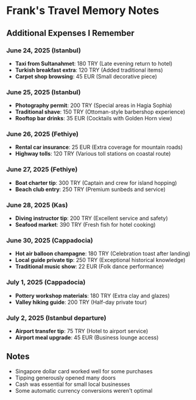 # Frank's Travel Memory Notes

## Additional Expenses I Remember

### June 24, 2025 (Istanbul)

- **Taxi from Sultanahmet**: 180 TRY (Late evening return to hotel)
- **Turkish breakfast extra**: 120 TRY (Added traditional items)
- **Carpet shop browsing**: 45 EUR (Small decorative piece)

### June 25, 2025 (Istanbul)

- **Photography permit**: 200 TRY (Special areas in Hagia Sophia)
- **Traditional shave**: 150 TRY (Ottoman-style barbershop experience)
- **Rooftop bar drinks**: 35 EUR (Cocktails with Golden Horn view)

### June 26, 2025 (Fethiye)

- **Rental car insurance**: 25 EUR (Extra coverage for mountain roads)
- **Highway tolls**: 120 TRY (Various toll stations on coastal route)

### June 27, 2025 (Fethiye)

- **Boat charter tip**: 300 TRY (Captain and crew for island hopping)
- **Beach club entry**: 250 TRY (Premium sunbeds and service)

### June 28, 2025 (Kas)

- **Diving instructor tip**: 200 TRY (Excellent service and safety)
- **Seafood market**: 390 TRY (Fresh fish for hotel cooking)

### June 30, 2025 (Cappadocia)

- **Hot air balloon champagne**: 180 TRY (Celebration toast after landing)
- **Local guide private tip**: 250 TRY (Exceptional historical knowledge)
- **Traditional music show**: 22 EUR (Folk dance performance)

### July 1, 2025 (Cappadocia)

- **Pottery workshop materials**: 180 TRY (Extra clay and glazes)
- **Valley hiking guide**: 200 TRY (Half-day private tour)

### July 2, 2025 (Istanbul departure)

- **Airport transfer tip**: 75 TRY (Hotel to airport service)
- **Airport meal upgrade**: 45 EUR (Business lounge access)

## Notes

- Singapore dollar card worked well for some purchases
- Tipping generously opened many doors
- Cash was essential for small local businesses
- Some automatic currency conversions weren't optimal